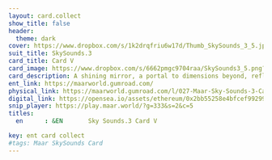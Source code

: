 ```yaml
---
layout: card.collect
show_title: false
header:
  theme: dark
cover: https://www.dropbox.com/s/1k2drqfriu6w17d/Thumb_SkySounds_3_5.jpg?raw=1
suit_title: SkySounds.3
card_title: Card V
card_image: https://www.dropbox.com/s/6662pmgc9704raa/SkySounds3_5.png?raw=1
card_description: A shining mirror, a portal to dimensions beyond, reflecting the mysteries of the multiverse. A gateway to realms unknown, a glimpse into the infinite, a portal to the unknown. A window to the soul, a mirror to the mind, a gateway to the beyond, a reflection of the self. A shining mirror, a bridge between worlds, a connection to the infinite, a journey through the unknown.  nwonknu eht hguorht yenruoj a ,etinifni eht ot noitcennoc a ,sdlrow neewteb egdirb a ,rorrim gninihs A .fles eht fo noitcelfer a ,dnoyeb eht ot yawetag a ,dnim eht ot rorrim a ,luos eht ot wodniw A .nwonknu eht ot latrop a ,etinifni eht otni espmilg a ,nwonknu smlaer ot yawetag A .esrevinu eht fo seiretsym eht gnitcelfer ,dnoyeb snoisnemid ot latrop a ,rorrim gninihs A. 
ent_link: https://maarworld.gumroad.com/
physical_link: https://maarworld.gumroad.com/l/027-Maar-Sky-Sounds-3-Card-V
digital_link: https://opensea.io/assets/ethereum/0x2bb55258e4bfcef99299baec1188b80a75fa2d48/27
snip_player: https://play.maar.world/?g=333&s=2&c=5
titles:
  en      : &EN       Sky Sounds.3 Card V

key: ent card collect
#tags: Maar SkySounds Card
---
```


